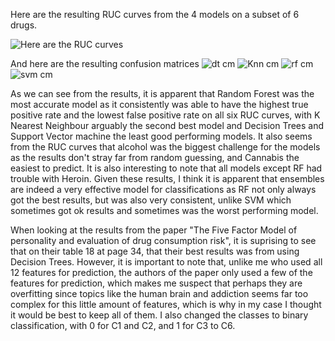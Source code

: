 
Here are the resulting RUC curves from the 4 models on a subset of 6 drugs.

![Here are the RUC curves](https://user-images.githubusercontent.com/54859612/193950370-db7624c1-5835-4fca-94f6-9cc8bc0b091e.png)

And here are the resulting confusion matrices
![dt cm](https://user-images.githubusercontent.com/54859612/193950919-6698faab-eca9-4af7-bc41-3b87b3d6b45e.png)
![Knn cm](https://user-images.githubusercontent.com/54859612/193950928-020f724f-5d75-433f-b43b-ca4a53c1625d.png)
![rf cm](https://user-images.githubusercontent.com/54859612/193950931-b28b1f87-ed9e-42b7-8b51-0c084b33a7c2.png)
![svm cm](https://user-images.githubusercontent.com/54859612/193950933-6c40f08b-015d-4429-8b23-af0c8afc8aa9.png)

As we can see from the results, it is apparent that Random Forest was the most accurate model as it consistently was able to have the highest true positive rate and the lowest false positive rate on all six RUC curves, with K Nearest Neighbour arguably the second best model and Decision Trees and Support Vector machine the least good performing models. It also seems from the RUC curves that alcohol was the biggest challenge for the models as the results don't stray far from random guessing, and Cannabis the easiest to predict. It is also interesting to note that all models except RF had trouble with Heroin. Given these results, I think it is apparent that ensembles are indeed a very effective model for classifications as RF not only always got the best results, but was also very consistent, unlike SVM which sometimes got ok results and sometimes was the worst performing model. 

When looking at the results from the paper "The Five Factor Model of personality and evaluation of drug consumption risk", it is suprising to see that on their table 18 at page 34, that their best results was from using Decision Trees. However, it is important to note that, unlike me who used all 12 features for prediction, the authors of the paper only used a few of the features for prediction, which makes me suspect that perhaps they are overfitting since topics like the human brain and addiction seems far too complex for this little amount of features, which is why in my case I thought it would be best to keep all of them. I also changed the classes to binary classification, with 0 for C1 and C2, and 1 for C3 to C6. 
